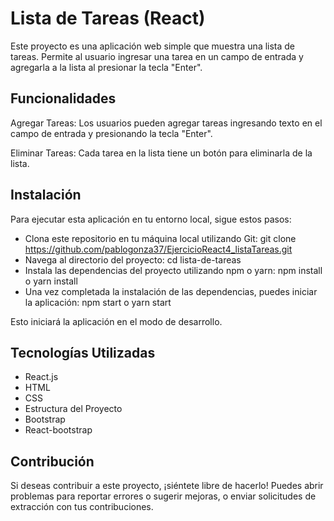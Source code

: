# Lista de Tareas (React)
Este proyecto es una aplicación web simple que muestra una lista de tareas. Permite al usuario ingresar una tarea en un campo de entrada y agregarla a la lista al presionar la tecla "Enter".


## Funcionalidades
Agregar Tareas: Los usuarios pueden agregar tareas ingresando texto en el campo de entrada y presionando la tecla "Enter".

Eliminar Tareas: Cada tarea en la lista tiene un botón para eliminarla de la lista.

## Instalación
Para ejecutar esta aplicación en tu entorno local, sigue estos pasos:

- Clona este repositorio en tu máquina local utilizando Git: git clone https://github.com/pablogonza37/EjercicioReact4_listaTareas.git
- Navega al directorio del proyecto: cd lista-de-tareas
- Instala las dependencias del proyecto utilizando npm o yarn: npm install o yarn install
- Una vez completada la instalación de las dependencias, puedes iniciar la aplicación: npm start o yarn start

Esto iniciará la aplicación en el modo de desarrollo.

## Tecnologías Utilizadas
- React.js
- HTML
- CSS
- Estructura del Proyecto
- Bootstrap
- React-bootstrap



## Contribución
Si deseas contribuir a este proyecto, ¡siéntete libre de hacerlo! Puedes abrir problemas para reportar errores o sugerir mejoras, o enviar solicitudes de extracción con tus contribuciones.